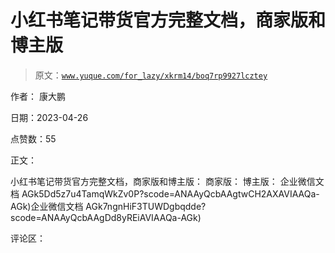 # 小红书笔记带货官方完整文档，商家版和博主版

> 原文：[`www.yuque.com/for_lazy/xkrm14/boq7rp9927lcztey`](https://www.yuque.com/for_lazy/xkrm14/boq7rp9927lcztey)

作者： 康大鹏

日期：2023-04-26

点赞数：55

正文：

小红书笔记带货官方完整文档，商家版和博主版： 商家版： 博主版： 企业微信文档 AGk5Dd5z7u4TamqWkZv0P?scode=ANAAyQcbAAgtwCH2AXAVIAAQa-AGk)企业微信文档 AGk7ngnHiF3TUWDgbqdde?scode=ANAAyQcbAAgDd8yREiAVIAAQa-AGk)

评论区：


